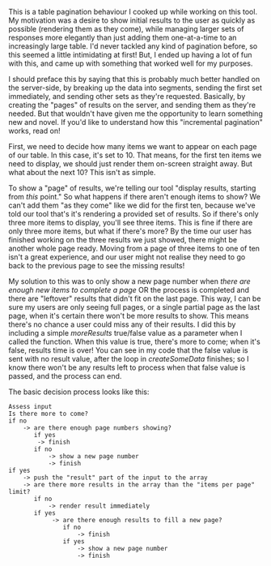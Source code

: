 This is a table pagination behaviour I cooked up while working on this <link to repo> tool. My motivation was a desire to show initial results to the user as quickly as possible (rendering them as they come), while managing larger sets of responses more elegantly than just adding them one-at-a-time to an increasingly large table.
I'd never tackled any kind of pagination before, so this seemed a little intimidating at first! But, I ended up having a lot of fun with this, and came up with something that worked well for my purposes.

I should preface this by saying that this is probably much better handled on the server-side, by breaking up the data into segments, sending the first set immediately, and sending other sets as they're requested. Basically, by creating the "pages" of results on the server, and sending them as they're needed.
But that wouldn't have given me the opportunity to learn something new and novel. If you'd like to understand how this "incremental pagination" works, read on!

First, we need to decide how many items we want to appear on each page of our table. In this case, it's set to 10. That means, for the first ten items we need to display, we should just render them on-screen straight away. But what about the next 10? This isn't as simple.

To show a "page" of results, we're telling our tool "display <Items Per Page> results, starting from *this* point." So what happens if there aren't enough items to show? We can't add them "as they come" like we did for the first ten, because we've told our tool that's it's rendering a provided set of results. So if there's only three more items to display, you'll see three items.
This is fine if there are only three more items, but what if there's more? By the time our user has finished working on the three results we just showed, there might be another whole page ready. Moving from a page of three items to one of ten isn't a great experience, and our user might not realise they need to go back to the previous page to see the missing results!

My solution to this was to only show a new page number when *there are enough new items to complete a page* OR the process is completed and there are "leftover" results that didn't fit on the last page. This way, I can be sure my users are only seeing full pages, or a single partial page as the last page, when it's certain there won't be more results to show. This means there's no chance a user could miss any of their results. I did this by including a simple *moreResults* true/false value as a parameter when I called the function. When this value is true, there's more to come; when it's false, results time is over! You can see in my code that the false value is sent with no result value, after the loop in *createSomeData* finishes; so I know there won't be any results left to process when that false value is passed, and the process can end.

The basic decision process looks like this:

```
Assess input
Is there more to come?
if no
    -> are there enough page numbers showing?
       if yes
        -> finish
       if no
           -> show a new page number
           -> finish
if yes 
    -> push the "result" part of the input to the array
    -> are there more results in the array than the "items per page" limit?
       if no
           -> render result immediately
       if yes
            -> are there enough results to fill a new page?
               if no
                   -> finish
               if yes
                   -> show a new page number
                   -> finish   
```